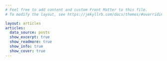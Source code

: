 ```yaml
---
# Feel free to add content and custom Front Matter to this file.
# To modify the layout, see https://jekyllrb.com/docs/themes/#overriding-theme-defaults

layout: articles
articles:
  data_source: posts
  show_excerpt: true
  show_readmore: true
  show_info: true
  show_cover: true
---
```

